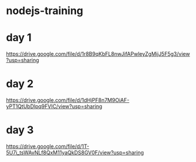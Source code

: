 # nodejs-training
# day 1
https://drive.google.com/file/d/1r8B9qKbFL8nwJifAPwleyZgMijJ5F5g3/view?usp=sharing
# day 2
https://drive.google.com/file/d/1dHjPF8n7M9OiAF-yPT1QtUbDlpq9FVIC/view?usp=sharing
# day 3
https://drive.google.com/file/d/1T-5U7i_tsWAvNLf8QxM11yaQkDS8GV0F/view?usp=sharing